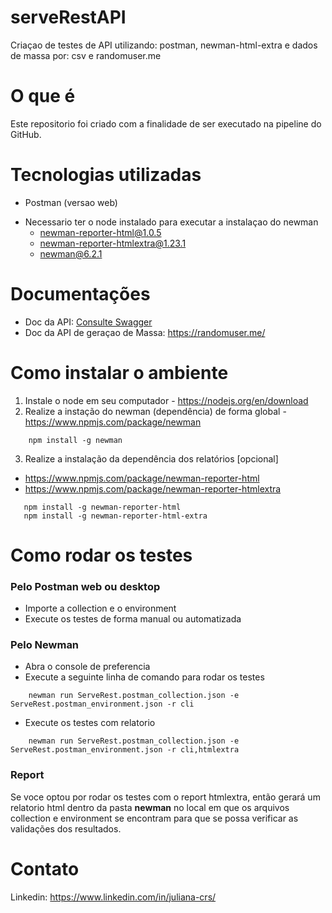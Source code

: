 # serveRestAPI
Criaçao de testes de API utilizando: postman, newman-html-extra e dados de massa por: csv e randomuser.me

# O que é
Este repositorio foi criado com a finalidade de ser executado na pipeline do GitHub.

# Tecnologias utilizadas
- Postman (versao web)
* Necessario ter o node instalado para executar a instalaçao do newman
  * newman-reporter-html@1.0.5
  * newman-reporter-htmlextra@1.23.1
  * newman@6.2.1

# Documentações
- Doc da API: [Consulte Swagger](https://serverest.dev/)
- Doc da API de geraçao de Massa: https://randomuser.me/

# Como instalar o ambiente
1. Instale o node em seu computador - https://nodejs.org/en/download
2. Realize a instação do newman (dependência) de forma global - https://www.npmjs.com/package/newman
```
    npm install -g newman
```
3. Realize a instalação da dependência dos relatórios [opcional]
  - https://www.npmjs.com/package/newman-reporter-html
  - https://www.npmjs.com/package/newman-reporter-htmlextra
```
   npm install -g newman-reporter-html
   npm install -g newman-reporter-html-extra
```

# Como rodar os testes
### Pelo Postman web ou desktop
- Importe a collection e o environment
- Execute os testes de forma manual ou automatizada 

### Pelo Newman
- Abra o console de preferencia
- Execute a seguinte linha de comando para rodar os testes
```
    newman run ServeRest.postman_collection.json -e ServeRest.postman_environment.json -r cli
```
- Execute os testes com relatorio
```
    newman run ServeRest.postman_collection.json -e ServeRest.postman_environment.json -r cli,htmlextra
```
### Report
Se voce optou por rodar os testes com o report htmlextra, então gerará um relatorio html dentro da pasta **newman** no local em que os arquivos collection e environment se encontram para que se possa verificar as validações dos resultados.

# Contato
Linkedin: https://www.linkedin.com/in/juliana-crs/

